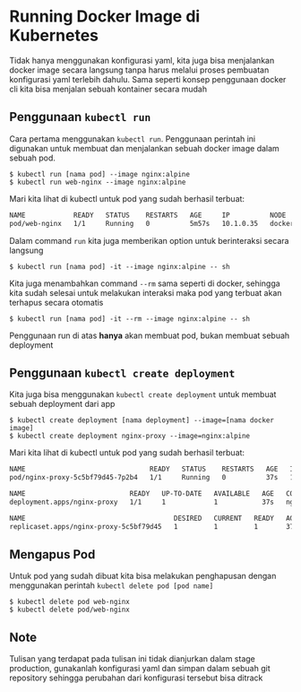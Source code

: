# Running Docker Image di Kubernetes

Tidak hanya menggunakan konfigurasi yaml, kita juga bisa menjalankan docker image secara langsung tanpa harus 
melalui proses pembuatan konfigurasi yaml terlebih dahulu. Sama seperti konsep penggunaan docker cli kita
bisa menjalan sebuah kontainer secara mudah

## Penggunaan `kubectl run`

Cara pertama menggunakan `kubectl run`. Penggunaan perintah ini digunakan untuk membuat dan menjalankan 
sebuah docker image dalam sebuah pod. 

```
$ kubectl run [nama pod] --image nginx:alpine
$ kubectl run web-nginx --image nginx:alpine
```

Mari kita lihat di kubectl untuk pod yang sudah berhasil terbuat:

```sh
NAME            READY   STATUS    RESTARTS   AGE     IP          NODE             NOMINATED NODE   READINESS GATES
pod/web-nginx   1/1     Running   0          5m57s   10.1.0.35   docker-desktop   <none>           <none>
```

Dalam command `run` kita juga memberikan option untuk berinteraksi secara langsung

```
$ kubectl run [nama pod] -it --image nginx:alpine -- sh
```

Kita juga menambahkan command `--rm` sama seperti di docker, sehingga kita sudah selesai untuk melakukan
interaksi maka pod yang terbuat akan terhapus secara otomatis

```
$ kubectl run [nama pod] -it --rm --image nginx:alpine -- sh
```

Penggunaan run di atas **hanya** akan membuat pod, bukan membuat sebuah deployment

## Penggunaan `kubectl create deployment`

Kita juga bisa menggunakan `kubectl create deployment` untuk membuat sebuah deployment dari app

```
$ kubectl create deployment [nama deployment] --image=[nama docker image]
$ kubectl create deployment nginx-proxy --image=nginx:alpine
```

Mari kita lihat di kubectl untuk pod yang sudah berhasil terbuat:

```sh
NAME                               READY   STATUS    RESTARTS   AGE   IP          NODE             NOMINATED NODE   READINESS GATES
pod/nginx-proxy-5c5bf79d45-7p2b4   1/1     Running   0          37s   10.1.0.37   docker-desktop   <none>           <none>

NAME                          READY   UP-TO-DATE   AVAILABLE   AGE   CONTAINERS   IMAGES         SELECTOR
deployment.apps/nginx-proxy   1/1     1            1           37s   nginx        nginx:alpine   app=nginx-proxy

NAME                                     DESIRED   CURRENT   READY   AGE   CONTAINERS   IMAGES         SELECTOR
replicaset.apps/nginx-proxy-5c5bf79d45   1         1         1       37s   nginx        nginx:alpine   app=nginx-proxy,pod-template-hash=5c5bf79d45
```

## Mengapus Pod

Untuk pod yang sudah dibuat kita bisa melakukan penghapusan dengan menggunakan perintah `kubectl delete pod [pod name]`

```
$ kubectl delete pod web-nginx
$ kubectl delete pod/web-nginx
```

## Note

Tulisan yang terdapat pada tulisan ini tidak dianjurkan dalam stage production, gunakanlah konfigurasi yaml dan simpan
dalam sebuah git repository sehingga perubahan dari konfigurasi tersebut bisa ditrack

